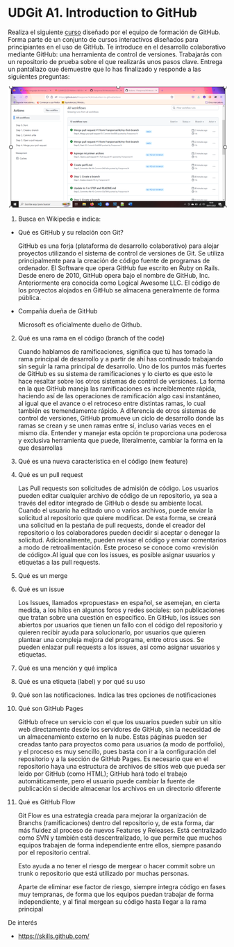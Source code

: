 # UDGit A1. Introduction to GitHub

Realiza el siguiente [curso](https://github.com/skills/introduction-to-github) diseñado por el equipo de formación de GitHub. Forma parte de un conjunto de cursos interactivos diseñados para principiantes en el uso de GitHub.
Te introduce en el desarrollo colaborativo mediante GitHub: una herramienta de control de versiones. Trabajarás con un repositorio de prueba sobre el que realizarás unos pasos clave.
Entrega un pantallazo que demuestre que lo has finalizado y responde a las siguientes preguntas:

![pantallazo](./CursoGithub.png)
 
1. Busca en Wikipedia e indica:

- Qué es GitHub y su relación con Git?

  GitHub es una forja (plataforma de desarrollo colaborativo) para alojar proyectos utilizando el sistema de control de versiones de Git. Se utiliza principalmente para la creación de código fuente de programas de ordenador. El Software que opera GitHub fue escrito en Ruby on Rails. Desde enero de 2010, GitHub opera bajo el nombre de GitHub, Inc. Anteriormente era conocida como Logical Awesome LLC. El código de los proyectos alojados en GitHub se almacena generalmente de forma pública.

- Compañía dueña de GitHub

  Microsoft es oficialmente dueño de Github.

2. Qué es una rama en el código (branch of the code)

   Cuando hablamos de ramificaciones, significa que tú has tomado la rama principal de desarrollo y a partir de ahí has continuado trabajando sin seguir la rama principal de desarrollo. Uno de los puntos más fuertes de GitHub es su sistema de ramificaciones y lo cierto es que esto le hace resaltar sobre los otros sistemas de control de versiones. La forma en la que GitHub maneja las ramificaciones es increíblemente rápida, haciendo así de las operaciones de ramificación algo casi instantáneo, al igual que el avance o el retroceso entre distintas ramas, lo cual también es tremendamente rápido. A diferencia de otros sistemas de control de versiones, GitHub promueve un ciclo de desarrollo donde las ramas se crean y se unen ramas entre sí, incluso varias veces en el mismo día. Entender y manejar esta opción te proporciona una poderosa y exclusiva herramienta que puede, literalmente, cambiar la forma en la que desarrollas

3. Qué es una nueva característica en el código (new feature)

4. Qué es un pull request

   Las Pull requests son solicitudes de admisión de código. Los usuarios pueden editar cualquier archivo de código de un repositorio, ya sea a través del editor integrado de GitHub o desde su ambiente local. Cuando el usuario ha editado uno o varios archivos, puede enviar la solicitud al repositorio que quiere modificar. De esta forma, se creará una solicitud en la pestaña de pull requests, donde el creador del repositorio o los colaboradores pueden decidir si aceptar o denegar la solicitud. Adicionalmente, pueden revisar el código y enviar comentarios a modo de retroalimentación. Este proceso se conoce como «revisión de código».Al igual que con los issues, es posible asignar usuarios y etiquetas a las pull requests.

5. Qué es un merge

6. Qué es un issue

   Los Issues, llamados «propuestas» en español, se asemejan, en cierta medida, a los hilos en algunos foros y redes sociales: son publicaciones que tratan sobre una cuestión en específico. En GitHub, los issues son abiertos por usuarios que tienen un fallo con el código del repositorio y quieren recibir ayuda para solucionarlo, por usuarios que quieren plantear una compleja mejora del programa, entre otros usos. Se pueden enlazar pull requests a los issues, así como asignar usuarios y etiquetas.

7. Qué es una mención y qué implica
8. Qué es una etiqueta (label) y por qué su uso
9. Qué son las notificaciones. Indica las tres opciones de notificaciones
10. Qué son GitHub Pages

    GitHub ofrece un servicio con el que los usuarios pueden subir un sitio web directamente desde los servidores de GitHub, sin la necesidad de un almacenamiento externo en la nube. Estas páginas pueden ser creadas tanto para proyectos como para usuarios (a modo de portfolio), y el proceso es muy sencillo, pues basta con ir a la configuración del repositorio y a la sección de GitHub Pages. Es necesario que en el repositorio haya una estructura de archivos de sitios web que pueda ser leído por GitHub (como HTML); GitHub hará todo el trabajo automáticamente, pero el usuario puede cambiar la fuente de publicación si decide almacenar los archivos en un directorio diferente
11. Qué es GitHub Flow

    Git Flow es una estrategia creada para mejorar la organización de Branchs (ramificaciones) dentro del repositorio y, de esta forma, dar más fluidez al proceso de nuevos Features y Releases. Está centralizado como SVN y también está descentralizado, lo que permite que muchos equipos trabajen de forma independiente entre ellos, siempre pasando por el repositorio central.

    Esto ayuda a no tener el riesgo de mergear o hacer commit sobre un trunk o repositorio que está utilizado por muchas personas.

    Aparte de eliminar ese factor de riesgo, siempre integra código en fases muy tempranas, de forma que los equipos puedan trabajar de forma independiente, y al final mergean su código hasta llegar a la rama principal  

De interés

- https://skills.github.com/
